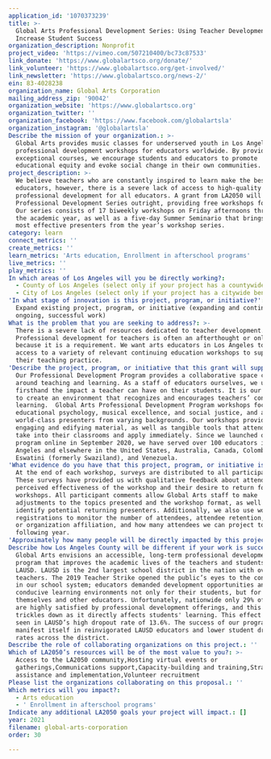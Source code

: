 ```yaml
---
application_id: '1070373239'
title: >-
  Global Arts Professional Development Series: Using Teacher Development to
  Increase Student Success
organization_description: Nonprofit
project_video: 'https://vimeo.com/507210400/bc73c87533'
link_donate: 'https://www.globalartsco.org/donate/'
link_volunteer: 'https://www.globalartsco.org/get-involved/'
link_newsletter: 'https://www.globalartsco.org/news-2/'
ein: 83-4028238
organization_name: Global Arts Corporation
mailing_address_zip: '90042'
organization_website: 'https://www.globalartsco.org'
organization_twitter: ''
organization_facebook: 'https://www.facebook.com/globalartsla'
organization_instagram: '@globalartsla'
Describe the mission of your organization.: >-
  Global Arts provides music classes for underserved youth in Los Angeles and
  professional development workshops for educators worldwide. By providing
  exceptional courses, we encourage students and educators to promote
  educational equity and evoke social change in their own communities.
project_description: >-
  We believe teachers who are constantly inspired to learn make the best
  educators, however, there is a severe lack of access to high-quality
  professional development for all educators. A grant from LA2050 will fund our
  Professional Development Series outright, providing free workshops for all.
  Our series consists of 17 biweekly workshops on Friday afternoons throughout
  the academic year, as well as a five-day Summer Seminario that brings back our
  most effective presenters from the year’s workshop series.
category: learn
connect_metrics: ''
create_metrics: ''
learn_metrics: 'Arts education, Enrollment in afterschool programs'
live_metrics: ''
play_metrics: ''
In which areas of Los Angeles will you be directly working?:
  - County of Los Angeles (select only if your project has a countywide benefit)
  - City of Los Angeles (select only if your project has a citywide benefit)
'In what stage of innovation is this project, program, or initiative?': >-
  Expand existing project, program, or initiative (expanding and continuing
  ongoing, successful work)
What is the problem that you are seeking to address?: >-
  There is a severe lack of resources dedicated to teacher development.
  Professional development for teachers is often an afterthought or only offered
  because it is a requirement. We want arts educators in Los Angeles to have
  access to a variety of relevant continuing education workshops to support
  their teaching practice.
'Describe the project, program, or initiative that this grant will support to address the problem identified.': >-
  Our Professional Development Program provides a collaborative space centered
  around teaching and learning. As a staff of educators ourselves, we understand
  firsthand the impact a teacher can have on their students. It is our objective
  to create an environment that recognizes and encourages teachers’ continual
  learning.  Global Arts Professional Development Program workshops focus on
  educational psychology, musical excellence, and social justice, and are led by
  world-class presenters from varying backgrounds. Our workshops provide
  engaging and edifying material, as well as tangible tools that attendees can
  take into their classrooms and apply immediately. Since we launched our
  program online in September 2020, we have served over 100 educators in Los
  Angeles and elsewhere in the United States, Australia, Canada, Colombia,
  Eswatini (formerly Swaziland), and Venezuela.
'What evidence do you have that this project, program, or initiative is or will be successful, and how will you define and measure success?': >-
  At the end of each workshop, surveys are distributed to all participants.
  These surveys have provided us with qualitative feedback about attendees’
  perceived effectiveness of the workshop and their desire to return for future
  workshops. All participant comments allow Global Arts staff to make
  adjustments to the topics presented and the workshop format, as well as to
  identify potential returning presenters. Additionally, we also use workshop
  registrations to monitor the number of attendees, attendee retention, school
  or organization affiliation, and how many attendees we can project to see the
  following year.
'Approximately how many people will be directly impacted by this project, program, or initiative?': '500'
Describe how Los Angeles County will be different if your work is successful.: >-
  Global Arts envisions an accessible, long-term professional development
  program that improves the academic lives of the teachers and students of
  LAUSD. LAUSD is the 2nd largest school district in the nation with over 35,000
  teachers. The 2019 Teacher Strike opened the public’s eyes to the conditions
  in our school system; educators demanded development opportunities and
  conducive learning environments not only for their students, but for
  themselves and other educators. Unfortunately, nationwide only 29% of teachers
  are highly satisfied by professional development offerings, and this concern
  trickles down as it directly affects students' learning. This effect can be
  seen in LAUSD’s high dropout rate of 13.6%. The success of our program will
  manifest itself in reinvigorated LAUSD educators and lower student dropout
  rates across the district.
Describe the role of collaborating organizations on this project.: ''
Which of LA2050’s resources will be of the most value to you?: >-
  Access to the LA2050 community,Hosting virtual events or
  gatherings,Communications support,Capacity-building and training,Strategy
  assistance and implementation,Volunteer recruitment
Please list the organizations collaborating on this proposal.: ''
Which metrics will you impact?:
  - Arts education
  - ' Enrollment in afterschool programs'
Indicate any additional LA2050 goals your project will impact.: []
year: 2021
filename: global-arts-corporation
order: 30

---
```

